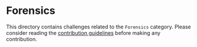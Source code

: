# Forensics

This directory contains challenges related to the `Forensics` category. Please consider reading the [contribution guidelines](../CONTRIBUTING.md) before making any contribution.
